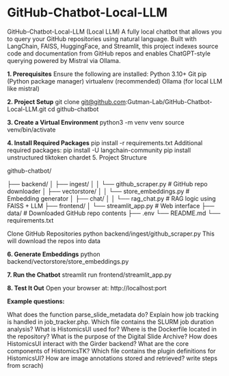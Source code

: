 # GitHub-Chatbot-Local-LLM

GitHub-Chatbot-Local-LLM (Local LLM)
A fully local chatbot that allows you to query your GitHub repositories using natural language. Built with LangChain, FAISS, HuggingFace, and Streamlit, this project indexes source code and documentation from GitHub repos and enables ChatGPT-style querying powered by Mistral via Ollama.

**1. Prerequisites**
Ensure the following are installed:
Python 3.10+
Git
pip (Python package manager)
virtualenv (recommended)
Ollama (for local LLM like mistral)

**2. Project Setup**
git clone git@github.com:Gutman-Lab/GitHub-Chatbot-Local-LLM.git
cd github-chatbot

**3. Create a Virtual Environment**
python3 -m venv venv
source venv/bin/activate

**4. Install Required Packages**
pip install -r requirements.txt
Additional required packages:
pip install -U langchain-community
pip install unstructured tiktoken chardet
5. Project Structure

github-chatbot/

├── backend/
│   ├── ingest/
│   │   └── github_scraper.py          # GitHub repo downloader
│   ├── vectorstore/
│   │   └── store_embeddings.py        # Embedding generator
│   ├── chat/
│   │   └── rag_chat.py                # RAG logic using FAISS + LLM
├── frontend/
│   └── streamlit_app.py               # Web interface
├── data/                              # Downloaded GitHub repo contents
├── .env
└── README.md
└── requirements.txt

Clone GitHub Repositories
python backend/ingest/github_scraper.py
This will download the repos into data 

**6. Generate Embeddings**
python backend/vectorstore/store_embeddings.py

**7. Run the Chatbot**
streamlit run frontend/streamlit_app.py

**8. Test It Out**
Open your browser at: http://localhost:port


**Example questions:**

What does the function parse_slide_metadata do?
Explain how job tracking is handled in job_tracker.php.
Which file contains the SLURM job duration analysis?
What is HistomicsUI used for?
Where is the Dockerfile located in the repository?
What is the purpose of the Digital Slide Archive?
How does HistomicsUI interact with the Girder backend?
What are the core components of HistomicsTK?
Which file contains the plugin definitions for HistomicsUI?
How are image annotations stored and retrieved? write steps from scrach)
